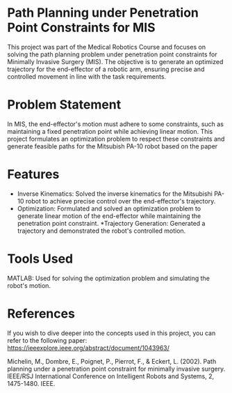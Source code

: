 # Path Planning under Penetration Point Constraints for MIS
This project was part of the Medical Robotics Course and focuses on solving the path planning problem under penetration point constraints for Minimally Invasive Surgery (MIS). The objective is to generate an optimized trajectory for the end-effector of a robotic arm, ensuring precise and controlled movement in line with the task requirements.

# Problem Statement
In MIS, the end-effector's motion must adhere to some constraints, such as maintaining a fixed penetration point while achieving linear motion.
This project formulates an optimization problem to respect these constraints and generate feasible paths for the Mitsubish PA-10 robot based on the paper


# Features
* Inverse Kinematics: Solved the inverse kinematics for the Mitsubishi PA-10 robot to achieve precise control over the end-effector's trajectory.
* Optimization: Formulated and solved an optimization problem to generate linear motion of the end-effector while maintaining the penetration point constraint.
*Trajectory Generation: Generated a trajectory and demonstrated the robot's controlled motion.
# Tools Used
MATLAB: Used for solving the optimization problem and simulating the robot's motion.

# References
If you wish to dive deeper into the concepts used in this project, you can refer to the following paper:
https://ieeexplore.ieee.org/abstract/document/1043963/

Michelin, M., Dombre, E., Poignet, P., Pierrot, F., & Eckert, L. (2002). Path planning under a penetration point constraint for minimally invasive surgery. IEEE/RSJ International Conference on Intelligent Robots and Systems, 2, 1475-1480. IEEE.

